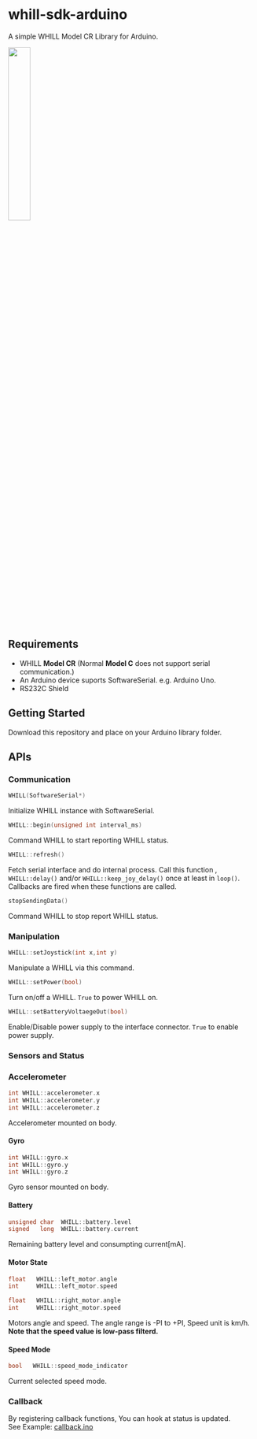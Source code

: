 # whill-sdk-arduino
A simple WHILL Model CR Library for Arduino.

<img src="https://user-images.githubusercontent.com/2618822/45492944-89421c00-b7a8-11e8-9c92-22aa3f28f6e4.png" width=30%>


## Requirements
- WHILL **Model CR**  (Normal **Model C** does not support serial communication.)
- An Arduino device suports SoftwareSerial. e.g. Arduino Uno.
- RS232C Shield



## Getting Started
Download this repository and place on your Arduino library folder.

## APIs

### Communication

```cpp
WHILL(SoftwareSerial*)
```
Initialize WHILL instance with SoftwareSerial.

```cpp
WHILL::begin(unsigned int interval_ms)
```
Command WHILL to start reporting WHILL status.

```cpp
WHILL::refresh()
```
Fetch serial interface and do internal process.
Call this function , `WHILL::delay()` and/or `WHILL::keep_joy_delay()` once at least in `loop()`. Callbacks are fired when these functions are called.

```cpp
stopSendingData()
```
Command WHILL to stop report WHILL status.


### Manipulation

```cpp
WHILL::setJoystick(int x,int y)
```
Manipulate a WHILL via this command.


```cpp
WHILL::setPower(bool)
```
Turn on/off a WHILL. `True` to power WHILL on. 

```cpp
WHILL::setBatteryVoltaegeOut(bool)
```
Enable/Disable power supply to the interface connector. `True` to enable power supply.


### Sensors and Status

### Accelerometer
```cpp
int WHILL::accelerometer.x
int WHILL::accelerometer.y
int WHILL::accelerometer.z
```
Accelerometer mounted on body.

#### Gyro
```cpp
int WHILL::gyro.x
int WHILL::gyro.y
int WHILL::gyro.z
```
Gyro sensor mounted on body.


#### Battery
```cpp
unsigned char  WHILL::battery.level
signed   long  WHILL::battery.current
```
Remaining battery level and consumpting current[mA].


#### Motor State
```cpp
float   WHILL::left_motor.angle
int     WHILL::left_motor.speed

float   WHILL::right_motor.angle
int     WHILL::right_motor.speed
```
Motors angle and speed. The angle range is -PI to +PI, Speed unit is km/h.  
**Note that the speed value is low-pass filterd.**

#### Speed Mode
```cpp
bool   WHILL::speed_mode_indicator
```
Current selected speed mode.

### Callback

By registering callback functions, You can hook at status is updated.  
See Example: [callback.ino](https://github.com/WHILL/whill-sdk-arduino/blob/master/examples/callback/callback.ino)
